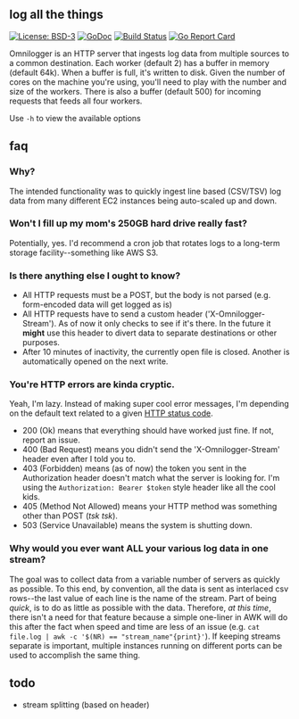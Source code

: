 ## log all the things

[![License: BSD-3](https://img.shields.io/badge/license-BSD--3-blue.svg)](https://img.shields.io/badge/license-BSD--3-blue.svg)
[![GoDoc](https://godoc.org/github.com/henderjon/omnilogger?status.svg)](https://godoc.org/github.com/henderjon/omnilogger)
[![Build Status](https://travis-ci.org/henderjon/omnilogger.svg?branch=dev)](https://travis-ci.org/henderjon/omnilogger)
[![Go Report Card](https://goreportcard.com/badge/github.com/henderjon/omnilogger)](https://goreportcard.com/report/github.com/henderjon/omnilogger)

Omnilogger is an HTTP server that ingests log data from multiple sources to a
common destination. Each worker (default 2) has a buffer in memory (default 64k).
When a buffer is full, it's written to disk. Given the number of cores on the
machine you're using, you'll need to play with the number and size of the workers.
There is also a buffer (default 500) for incoming requests that feeds all four workers.

Use `-h` to view the available options

## faq

### Why?

The intended functionality was to quickly ingest line based (CSV/TSV)
log data from many different EC2 instances being auto-scaled up and down.

### Won't I fill up my mom's 250GB hard drive really fast?

Potentially, yes. I'd recommend a cron job that rotates logs to a long-term
storage facility--something like AWS S3.

### Is there anything else I ought to know?

  - All HTTP requests must be a POST, but the body is not parsed (e.g.
    form-encoded data will get logged as is)
  - All HTTP requests have to send a custom header ('X-Omnilogger-Stream'). As of
    now it only checks to see if it's there. In the future it **might** use
    this header to divert data to separate destinations or other purposes.
  - After 10 minutes of inactivity, the currently open file is closed. Another is
    automatically opened on the next write.

### You're HTTP errors are kinda cryptic.

Yeah, I'm lazy. Instead of making super cool error messages, I'm depending on
the default text related to a given [HTTP status code](https://golang.org/pkg/net/http/#pkg-constants).

  - 200 (Ok) means that everything should have worked just fine. If not,
    report an issue.
  - 400 (Bad Request) means you didn't send the 'X-Omnilogger-Stream' header even
    after I told you to.
  - 403 (Forbidden) means (as of now) the token you sent in the Authorization
    header doesn't match what the server is looking for. I'm using the
    `Authorization: Bearer $token` style header like all the cool kids.
  - 405 (Method Not Allowed) means your HTTP method was something other than
    POST (*tsk tsk*).
  - 503 (Service Unavailable) means the system is shutting down.

### Why would you ever want ALL your various log data in one stream?

The goal was to collect data from a variable number of servers as quickly as
possible. To this end, by convention, all the data is sent as interlaced csv
rows--the last value of each line is the name of the stream. Part of being
*quick*, is to do as little as possible with the data. Therefore, *at this
time*, there isn't a need for that feature because a simple one-liner in AWK
will do this after the fact when speed and time are less of an issue (e.g.
`cat file.log | awk -c '$(NR) == "stream_name"{print}'`). If keeping streams
separate is important, multiple instances running on different ports can be
used to accomplish the same thing.


## todo

  - stream splitting (based on header)
